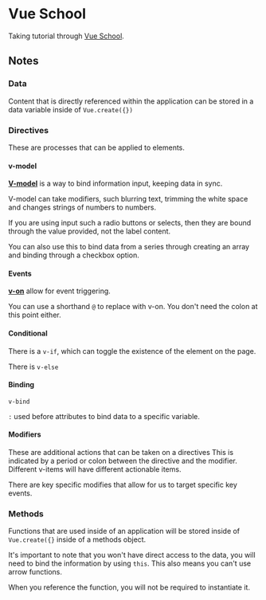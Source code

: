 # Vue School

Taking tutorial through [Vue School](https://vueschool.io/lessons/).

## Notes

### Data

Content that is directly referenced within the application can be stored in a data variable inside of `Vue.create({})`

### Directives

These are processes that can be applied to elements.

#### v-model

[**V-model**](https://vuejs.org/guide/components/v-model.html) is a way to bind information input, keeping data in sync.

V-model can take modifiers, such blurring text, trimming the white space and changes strings of numbers to numbers.

If you are using input such a radio buttons or selects, then they are bound through the value provided, not the label content.

You can also use this to bind data from a series through creating an array and binding through a checkbox option.

#### Events

[**v-on**](https://vuejs.org/api/built-in-directives.html#v-on)
 allow for event triggering.

 You can use a shorthand `@` to replace with v-on. You don't need the colon at this point either.

#### Conditional

There is a `v-if`, which can toggle the existence of the element on the page.

There is `v-else`

#### Binding

`v-bind`

`:` used before attributes to bind data to a specific variable.

#### Modifiers

These are additional actions that can be taken on a directives This is indicated by a period or colon between the directive and the modifier. Different v-items will have different actionable items.

There are key specific modifies that allow for us to target specific key events.

### Methods

Functions that are used inside of an application will be stored inside of `Vue.create({}` inside of a methods object.

It's important to note that you won't have direct access to the data, you will need to bind the information by using `this`. This also means you can't use arrow functions.

When you reference the function, you will not be required to instantiate it.
